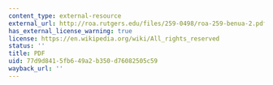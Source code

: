 ```yaml
---
content_type: external-resource
external_url: http://roa.rutgers.edu/files/259-0498/roa-259-benua-2.pdf
has_external_license_warning: true
license: https://en.wikipedia.org/wiki/All_rights_reserved
status: ''
title: PDF
uid: 77d9d841-5fb6-49a2-b350-d76082505c59
wayback_url: ''
---
```


